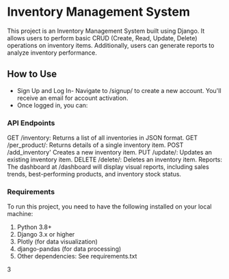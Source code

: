 # Inventory Management System
   This project is an Inventory Management System built using Django. It allows users to perform basic CRUD (Create, Read, Update, Delete) operations on inventory items. Additionally, users can generate reports to analyze inventory performance.


##  How to Use
- Sign Up and Log In- Navigate to /signup/ to create a new account. You'll receive an email for account activation.
- Once logged in, you can:

### API Endpoints
GET /inventory: Returns a list of all inventories in JSON format.
GET /per_product/<id>: Returns details of a single inventory item.
POST /add_inventory' Creates a new inventory item.
PUT /update/<id>: Updates an existing inventory item.
DELETE /delete/<id>: Deletes an inventory item.
Reports:
The dashboard at /dashboard will display visual reports, including sales trends, best-performing products, and inventory stock status.

### Requirements
To run this project, you need to have the following installed on your local machine:

1. Python 3.8+
2. Django 3.x or higher
3. Plotly (for data visualization)
4. django-pandas (for data processing)
5. Other dependencies: See requirements.txt












3